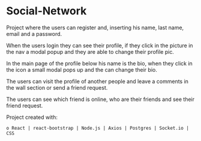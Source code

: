 # Social-Network

Project where the users can register and, inserting his name, last name, email and  a password.

When the users login they can see their profile, if they click in the picture in the nav a modal popup and they are able to change their profile pic.

In the main page of the profile below his name is the bio, when they click in the icon a small modal pops up and the can change their bio.

The users can visit the profile of another people and leave a comments in the wall section or send a friend request.

The users can see which friend is online, who are their friends and see their friend request.

Project created with:

    o React | react-bootstrap | Node.js | Axios | Postgres | Socket.io | CSS
